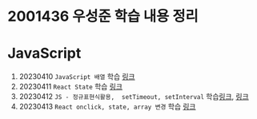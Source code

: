 # 2001436 우성준 학습 내용 정리

# JavaScript

1. 20230410 `JavaScript 배열` 학습 [링크](https://github.com/hipo-panda/JavaScript/blob/main/arra.js)
2. 20230411 `React State` 학습 [링크](https://github.com/hipo-panda/React/blob/main/state.md)
3. 20230412 `JS - 정규표현식활용,  setTimeout, setInterval` 학습[링크](https://github.com/hipo-panda/JavaScript/blob/main/timer.html), [링크](https://github.com/hipo-panda/JavaScript/blob/main/correctmail.html)
4. 20230413 `React onclick, state, array 변경` 학습 [링크](https://github.com/hipo-panda/React/blob/main/20230413.md)
